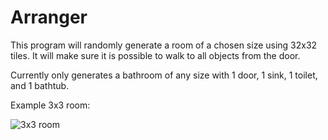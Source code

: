 # Arranger

This program will randomly generate a room of a chosen size using 32x32 tiles. It will make sure it is possible to walk to all objects from the door.

Currently only generates a bathroom of any size with 1 door, 1 sink, 1 toilet, and 1 bathtub.

Example 3x3 room:

![3x3 room](https://i.imgur.com/xZu0Sbh.png)
